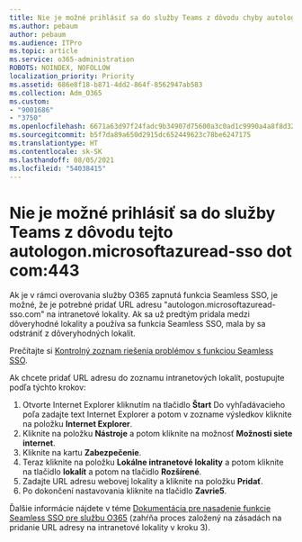```yaml
---
title: Nie je možné prihlásiť sa do služby Teams z dôvodu chyby autologon.microsoftazuread-sso.com:443
ms.author: pebaum
author: pebaum
ms.audience: ITPro
ms.topic: article
ms.service: o365-administration
ROBOTS: NOINDEX, NOFOLLOW
localization_priority: Priority
ms.assetid: 686e8f18-b871-4dd2-864f-8562947ab583
ms.collection: Adm_O365
ms.custom:
- "9001686"
- "3750"
ms.openlocfilehash: 6671a63d97f24fadc9b34907d75600a3c0ad1c9990a4a8f8d32034c11e8a952e
ms.sourcegitcommit: b5f7da89a650d2915dc652449623c78be6247175
ms.translationtype: HT
ms.contentlocale: sk-SK
ms.lasthandoff: 08/05/2021
ms.locfileid: "54038415"
---
```

# <a name="unable-to-log-into-teams-due-to-error-autologonmicrosoftazuread-sso-dot-com443"></a>Nie je možné prihlásiť sa do služby Teams z dôvodu tejto autologon.microsoftazuread-sso dot com:443

Ak je v rámci overovania služby O365 zapnutá funkcia Seamless SSO, je možné, že je potrebné pridať URL adresu "autologon.microsoftazuread-sso.com" na intranetové lokality.  Ak sa už predtým pridala medzi dôveryhodné lokality a používa sa funkcia Seamless SSO, mala by sa odstrániť z dôveryhodných lokalít.

Prečítajte si [Kontrolný zoznam riešenia problémov s funkciou Seamless SSO](https://docs.microsoft.com/azure/active-directory/hybrid/tshoot-connect-sso#troubleshooting-checklist).

Ak chcete pridať URL adresu do zoznamu intranetových lokalít, postupujte podľa týchto krokov:

1. Otvorte Internet Explorer kliknutím na tlačidlo **Štart** Do vyhľadávacieho poľa zadajte text Internet Explorer a potom v zozname výsledkov kliknite na položku **Internet Explorer**.
2. Kliknite na položku **Nástroje** a potom kliknite na možnosť **Možnosti siete internet**.
3. Kliknite na kartu **Zabezpečenie**.
4. Teraz kliknite na položku **Lokálne intranetové lokality** a potom kliknite na tlačidlo **lokalít** a potom na tlačidlo **Rozšírené**.
5. Zadajte URL adresu webovej lokality a kliknite na položku **Pridať**.
6. Po dokončení nastavovania kliknite na tlačidlo **Zavrie5**.

Ďalšie informácie nájdete v téme [Dokumentácia pre nasadenie funkcie Seamless SSO pre službu O365](https://docs.microsoft.com/azure/active-directory/hybrid/how-to-connect-sso-quick-start) (zahŕňa proces založený na zásadách na pridanie URL adresy na intranetové lokality v kroku 3).
